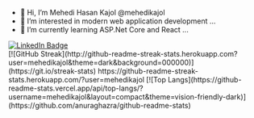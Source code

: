- 👋 Hi, I’m Mehedi Hasan Kajol @mehedikajol
- 👀 I’m interested in modern web application development ...
- 🌱 I’m currently learning ASP.Net Core and React ...

<div id="badges">
  <a href="https://bd.linkedin.com/in/mehedikajol" target="_blank">
    <img src="https://img.shields.io/badge/LinkedIn-blue?style=for-the-badge&logo=linkedin&logoColor=white" alt="LinkedIn Badge"/>
  </a>
</div>
[![GitHub Streak](http://github-readme-streak-stats.herokuapp.com?user=mehedikajol&theme=dark&background=000000)](https://git.io/streak-stats)
https://github-readme-streak-stats.herokuapp.com/?user=mehedikajol
[![Top Langs](https://github-readme-stats.vercel.app/api/top-langs/?username=mehedikajol&layout=compact&theme=vision-friendly-dark)](https://github.com/anuraghazra/github-readme-stats)
<!---
mehedikajol/mehedikajol is a ✨ special ✨ repository because its `README.md` (this file) appears on your GitHub profile.
You can click the Preview link to take a look at your changes.
--->
